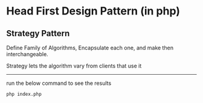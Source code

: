 # Head First Design Pattern (in php)


## Strategy Pattern

Define Family of Algorithms,
Encapsulate each one, and make then interchangeable.

Strategy lets the algorithm vary from clients that use it


----

run the below command to see the results

`php index.php`
